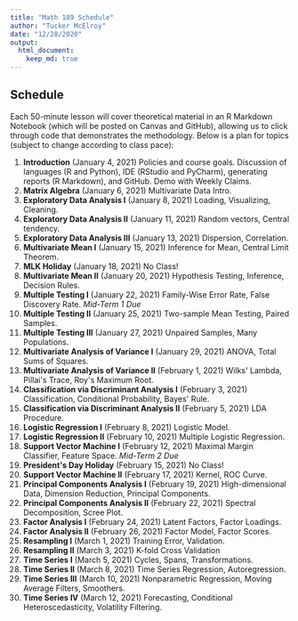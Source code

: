 ```yaml
---
title: "Math 189 Schedule"
author: "Tucker McElroy"
date: "12/28/2020"
output: 
  html_document:
    keep_md: true
---
```




## Schedule
Each 50-minute lesson will cover theoretical material in an R Markdown Notebook (which will be posted on Canvas and GitHub), allowing us to click through code that demonstrates the methodology. Below is a plan for topics (subject to change according to class pace):

1. **Introduction** (January 4, 2021) Policies and course goals.  Discussion of languages (R and Python), IDE (RStudio and PyCharm), generating reports (R Markdown), and GitHub.  Demo with Weekly Claims.
2. **Matrix Algebra** (January 6, 2021) Multivariate Data Intro.
3. **Exploratory Data Analysis I** (January 8, 2021)  Loading, Visualizing, Cleaning.
4. **Exploratory Data Analysis II** (January 11, 2021)  Random vectors, Central tendency.
5. **Exploratory Data Analysis III** (January 13, 2021)  Dispersion, Correlation.
6. **Multivariate Mean I** (January 15, 2021) Inference for Mean, Central Limit Theorem.    
7. **MLK Holiday** (January 18, 2021)  No Class!
8. **Multivariate Mean II** (January 20, 2021) Hypothesis Testing, Inference, Decision Rules.
9. **Multiple Testing I** (January 22, 2021) Family-Wise Error Rate, False Discovery Rate.
 *Mid-Term 1 Due*
10. **Multiple Testing II** (January 25, 2021) Two-sample Mean Testing, Paired Samples.
11. **Multiple Testing III** (January 27, 2021) Unpaired Samples, Many Populations.
12. **Multivariate Analysis of Variance I** (January 29, 2021)  ANOVA, Total Sums of Squares.
13. **Multivariate Analysis of Variance II** (February 1, 2021) Wilks' Lambda, Pillai's Trace, Roy's Maximum Root.
14. **Classification via Discriminant Analysis I** (February 3, 2021) Classification, Conditional Probability, Bayes' Rule.
15. **Classification via Discriminant Analysis II** (February 5, 2021) LDA Procedure.
16. **Logistic Regression I** (February 8, 2021)  Logistic Model.
17. **Logistic Regression II** (February 10, 2021)  Multiple Logistic Regression.
18. **Support Vector Machine I** (February 12, 2021) Maximal Margin Classifier, Feature Space. *Mid-Term 2 Due* 
19. **President's Day Holiday** (February 15, 2021) No Class!
20. **Support Vector Machine II** (February 17, 2021)  Kernel, ROC Curve.
21. **Principal Components Analysis I** (February 19, 2021) High-dimensional Data, Dimension Reduction, Principal Components.
22. **Principal Components Analysis II** (February 22, 2021) Spectral Decomposition, Scree Plot.
23. **Factor Analysis I** (February 24, 2021) Latent Factors, Factor Loadings.
24. **Factor Analysis II** (February 26, 2021) Factor Model, Factor Scores.
25. **Resampling I** (March 1, 2021) Training Error, Validation.
26. **Resampling II** (March 3, 2021) K-fold Cross Validation
27. **Time Series I** (March 5, 2021) Cycles, Spans, Transformations.
28. **Time Series II** (March 8, 2021) Time Series Regression, Autoregression.
29. **Time Series III** (March 10, 2021) Nonparametric Regression, Moving Average Filters, Smoothers. 
30. **Time Series IV** (March 12, 2021) Forecasting, Conditional Heteroscedasticity, Volatility Filtering.
  


  

